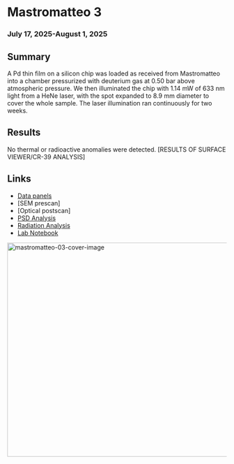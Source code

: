 # Mastromatteo 3
### July 17, 2025-August 1, 2025 
## Summary
A Pd thin film on a silicon chip was loaded as received from Mastromatteo into a chamber pressurized with deuterium gas at 0.50 bar above atmospheric pressure. We then illuminated the chip with 1.14 mW of 633 nm light from a HeNe laser, with the spot expanded to 8.9 mm diameter to cover the whole sample. The laser illumination ran continuously for two weeks. 

## Results
No thermal or radioactive anomalies were detected. [RESULTS OF SURFACE VIEWER/CR-39 ANALYSIS]

## Links
- [Data panels](https://nucleonics.mit.edu/data/load-panel.php?filename=completed%20arpa-e%20runs/Mastromatteo3)
- [SEM prescan]
- [Optical postscan]
- [PSD Analysis](https://github.com/project-ida/arpa-e-experiments/blob/main/analysis/mastromatteo-03/mastromatteo-03-PSD-analysis.ipynb)
- [Radiation Analysis](https://github.com/project-ida/arpa-e-experiments/blob/main/analysis/mastromatteo-03/mastromatteo-03-radiation-pulse-analysis.ipynb)
- [Lab Notebook](https://docs.google.com/document/d/1M0-0rl_QPKIZ0oZNs8WNMiCvkWDgZa9TXCzasR5Jp1c/edit?usp=sharing)

<img width="788" height="490" alt="mastromatteo-03-cover-image" src="https://github.com/user-attachments/assets/6858d53d-dc5e-459f-a7a6-50f5e9ced283" />




